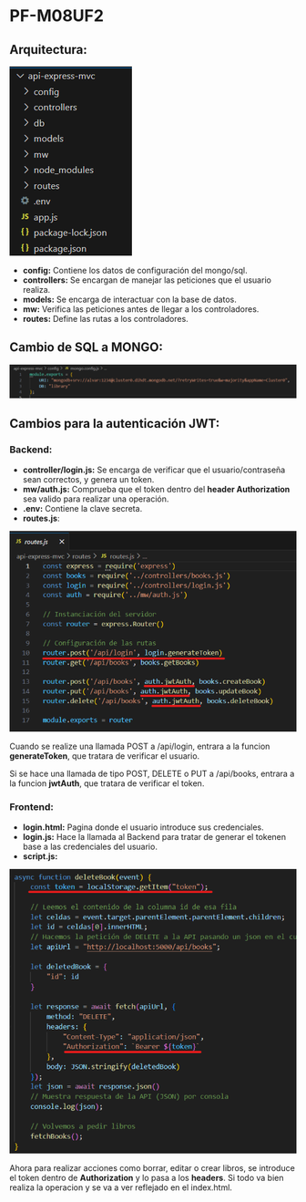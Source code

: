 # PF-M08UF2

## Arquitectura:

![Estructura](images/arquitectura.png)

- **config:** Contiene los datos de configuración del mongo/sql.
- **controllers:** Se encargan de manejar las peticiones que el usuario realiza.
- **models:** Se encarga de interactuar con la base de datos.
- **mw:** Verifica las peticiones antes de llegar a los controladores.
- **routes:** Define las rutas a los controladores.

## Cambio de SQL a MONGO:

![Configuracion Mongo](images/configMongo.png)

## Cambios para la autenticación JWT:
### Backend:
- **controller/login.js:** Se encarga de verificar que el usuario/contraseña sean correctos, y genera un token.
- **mw/auth.js:** Comprueba que el token dentro del **header Authorization** sea valido para realizar una operación.
- **.env:** Contiene la clave secreta.
- **routes.js**:
  
![Cambios routes](images/routes.png)

Cuando se realize una llamada POST a /api/login, entrara a la funcion **generateToken**, que tratara de verificar el usuario.

Si se hace una llamada de tipo POST, DELETE o PUT a /api/books, entrara a la funcion **jwtAuth**, que tratara de verificar el token.

### Frontend:
- **login.html:** Pagina donde el usuario introduce sus credenciales.
- **login.js:** Hace la llamada al Backend para tratar de generar el tokenen base a las credenciales del usuario.
- **script.js:**

![Cambios script](images/authorization.png)

Ahora para realizar acciones como borrar, editar o crear libros, se introduce el token dentro de **Authorization** y lo pasa a los **headers**.
Si todo va bien realiza la operacion y se va a ver reflejado en el index.html.


